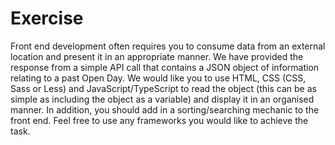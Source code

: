 # Exercise

Front end development often requires you to consume data from an external location and present it in an appropriate manner. We have provided the response from a simple API call that contains a JSON object of information relating to a past Open Day. We would like you to use HTML, CSS (CSS, Sass or Less) and JavaScript/TypeScript to read the object (this can be as simple as including the object as a variable) and display it in an organised manner. In addition, you should add in a sorting/searching mechanic to the front end. Feel free to use any frameworks you would like to achieve the task.
